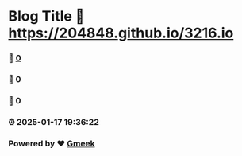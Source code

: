 # Blog Title :link: https://204848.github.io/3216.io 
### :page_facing_up: [0](https://204848.github.io/3216.io/tag.html) 
### :speech_balloon: 0 
### :hibiscus: 0 
### :alarm_clock: 2025-01-17 19:36:22 
### Powered by :heart: [Gmeek](https://github.com/Meekdai/Gmeek)
